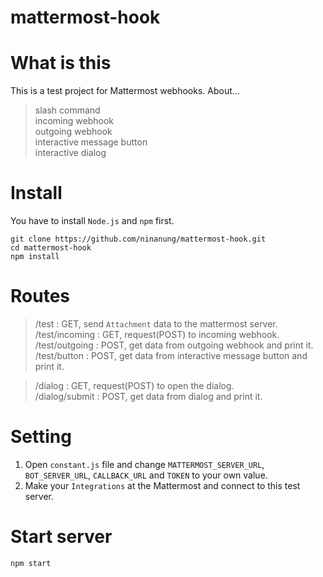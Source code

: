 # mattermost-hook

# What is this

This is a test project for Mattermost webhooks. About...  
> slash command  
> incoming webhook  
> outgoing webhook  
> interactive message button  
> interactive dialog  

# Install

You have to install `Node.js` and `npm` first.  
```
git clone https://github.com/ninanung/mattermost-hook.git
cd mattermost-hook
npm install
```

# Routes

> /test : GET, send `Attachment` data to the mattermost server.  
> /test/incoming : GET, request(POST) to incoming webhook.  
> /test/outgoing : POST, get data from outgoing webhook and print it.  
> /test/button : POST, get data from interactive message button and print it.  

> /dialog : GET, request(POST) to open the dialog.  
> /dialog/submit : POST, get data from dialog and print it.  

# Setting

1. Open `constant.js` file and change `MATTERMOST_SERVER_URL`, `BOT_SERVER_URL`, `CALLBACK_URL` and `TOKEN` to your own value.  
2. Make your `Integrations` at the Mattermost and connect to this test server.  

# Start server

```
npm start
```
